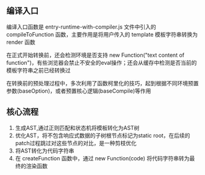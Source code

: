 ## 编译入口
编译入口函数是 entry-runtime-with-compiler.js 文件中引入的 compileToFunction 函数，主要作用是将用户传入的 template 模板字符串转换为 render 函数

在正式开始转换前，还会检测环境是否支持 new Function("text content of function")，有些浏览器会禁止不安全的eval操作；还会从缓存中检测是否当前的模板字符串之前已经转换过

在转换前的预处理过程中，多次利用了函数柯里化的技巧，起到根据不同环境预置参数(baseOption)，或者预置核心逻辑(baseCompile)等作用

## 核心流程
1. 生成AST,通过正则匹配和状态机将模板转化为AST树
2. 优化AST，将不包含响应式数据的子树根节点标记为static root，在后续的patch过程跳过对这些节点的对比，是一种剪枝优化
3. 将AST转化为代码字符串
4. 在 createFunction 函数中，通过 new Function(code) 将代码字符串转为最终的渲染函数